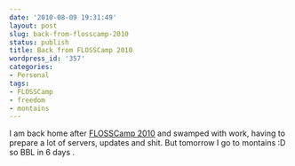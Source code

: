 ```yaml
---
date: '2010-08-09 19:31:49'
layout: post
slug: back-from-flosscamp-2010
status: publish
title: Back from FLOSSCamp 2010
wordpress_id: '357'
categories:
- Personal
tags:
- FLOSSCamp
- freedom
- montains
---
```


I am back home after [FLOSSCamp 2010](http://camp.softwareliber.ro) and swamped with work, having to prepare a lot of servers, updates and shit. But tomorrow I go to montains :D so BBL in 6 days .
